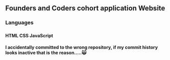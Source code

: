 
<h2>Founders and Coders cohort application Website</h2>

<h3>Languages<h3>
<h4>HTML CSS JavaScript</h4>


<h4>I accidentally committed to the wrong repository, if my commit history looks inactive that is the reason.....🙀</h4>
